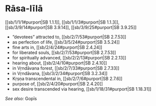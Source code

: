 # Rāsa-līlā

[[sb/1/1/1#purport|SB 1.1.1]], [[sb/1/1/3#purport|SB 1.1.3]], [[sb/3/9/14#purport|SB 3.9.14]], [[sb/3/9/25#purport|SB 3.9.25]]

* ”devotees” attracted to, [[sb/2/7/53#purport|SB 2.7.53]]
* as perfection of life, [[sb/3/5/24#purport|SB 3.5.24]]
* fine arts in, [[sb/2/4/24#purport|SB 2.4.24]]
* for liberated souls, [[sb/2/7/53#purport|SB 2.7.53]]
* for spiritually advanced, [[sb/2/2/13#purport|SB 2.2.13]]
* hearing about, [[sb/2/4/10#purport|SB 2.4.10]]
* in Vṛndāvana forest, [[sb/2/7/33#purport|SB 2.7.33]]
* in Vṛndāvana, [[sb/3/2/34#purport|SB 3.2.34]]
* Kṛṣṇa transcendental in, [[sb/2/7/6#purport|SB 2.7.6]]
* purpose of, [[sb/2/4/20#purport|SB 2.4.20]]
* sex desire transcended via hearing, [[sb/1/18/31#purport|SB 1.18.31]]

*See also:* Gopīs
